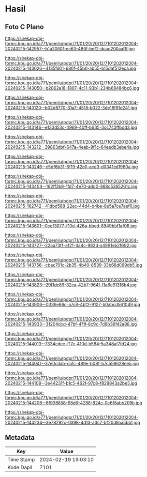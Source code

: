 # Hasil

## Foto C Plano

https://sirekap-obj-formc.kpu.go.id/a771/pemilu/pdpr/71/01/20/20/12/7101202012004-20240215-142957--b1a2060f-ec63-486f-bef2-dcad200aafff.jpg

https://sirekap-obj-formc.kpu.go.id/a771/pemilu/pdpr/71/01/20/20/12/7101202012004-20240215-143026--4135fd01-680f-45b0-ab55-b15daf512eca.jpg

https://sirekap-obj-formc.kpu.go.id/a771/pemilu/pdpr/71/01/20/20/12/7101202012004-20240215-143050--b2862e18-1807-4c11-93b1-234b68484bc6.jpg

https://sirekap-obj-formc.kpu.go.id/a771/pemilu/pdpr/71/01/20/20/12/7101202012004-20240215-143120--b02d8770-31a7-4518-b022-3de18f91d241.jpg

https://sirekap-obj-formc.kpu.go.id/a771/pemilu/pdpr/71/01/20/20/12/7101202012004-20240215-143146--e133d53c-4969-40ff-b635-3cc743ffbdd3.jpg

https://sirekap-obj-formc.kpu.go.id/a771/pemilu/pdpr/71/01/20/20/12/7101202012004-20240215-143212--39863dbf-647a-4eab-9f1c-64eedb3ebe4a.jpg

https://sirekap-obj-formc.kpu.go.id/a771/pemilu/pdpr/71/01/20/20/12/7101202012004-20240215-143246--c5df6b31-6f19-42e0-ace3-d0341ed1960a.jpg

https://sirekap-obj-formc.kpu.go.id/a771/pemilu/pdpr/71/01/20/20/12/7101202012004-20240215-143404--162ff3b9-1fd7-4e70-add0-868c5365261c.jpg

https://sirekap-obj-formc.kpu.go.id/a771/pemilu/pdpr/71/01/20/20/12/7101202012004-20240215-162742--41dbd588-22ec-44d4-b4be-8e5a7ce7aef0.jpg

https://sirekap-obj-formc.kpu.go.id/a771/pemilu/pdpr/71/01/20/20/12/7101202012004-20240215-143601--0cef3077-f10d-426a-bbed-8949bbf1af08.jpg

https://sirekap-obj-formc.kpu.go.id/a771/pemilu/pdpr/71/01/20/20/12/7101202012004-20240215-143727--22aa73f1-af21-4a4c-982d-a4991eb2f692.jpg

https://sirekap-obj-formc.kpu.go.id/a771/pemilu/pdpr/71/01/20/20/12/7101202012004-20240215-143756--cbac701c-2b35-4b40-8539-33b68d069db5.jpg

https://sirekap-obj-formc.kpu.go.id/a771/pemilu/pdpr/71/01/20/20/12/7101202012004-20240215-143823--29f1dc89-32ca-42b7-964f-f1a6c91316b4.jpg

https://sirekap-obj-formc.kpu.go.id/a771/pemilu/pdpr/71/01/20/20/12/7101202012004-20240215-143906--0339e66c-a7c8-4bf2-9127-b0abcd561049.jpg

https://sirekap-obj-formc.kpu.go.id/a771/pemilu/pdpr/71/01/20/20/12/7101202012004-20240215-143933--31204dcd-47bf-4f1f-8c9c-7d6b39f42a88.jpg

https://sirekap-obj-formc.kpu.go.id/a771/pemilu/pdpr/71/01/20/20/12/7101202012004-20240215-144013--7334cdee-f17c-410d-b584-5a348af7fd24.jpg

https://sirekap-obj-formc.kpu.go.id/a771/pemilu/pdpr/71/01/20/20/12/7101202012004-20240215-144041--37e0cdab-cbfc-489e-b08f-b7c558628ee5.jpg

https://sirekap-obj-formc.kpu.go.id/a771/pemilu/pdpr/71/01/20/20/12/7101202012004-20240215-144108--3e44231f-b1c5-462f-97c8-f828843a2be5.jpg

https://sirekap-obj-formc.kpu.go.id/a771/pemilu/pdpr/71/01/20/20/12/7101202012004-20240215-144206--8f938858-98d6-4288-824c-0c6f8abb209b.jpg

https://sirekap-obj-formc.kpu.go.id/a771/pemilu/pdpr/71/01/20/20/12/7101202012004-20240215-144234--3e78292c-0398-4d13-a3c7-bf20d9aa5bb1.jpg


## Metadata

| Key        | Value               |
| ---------- | ------------------- |
| Time Stamp | 2024-02-19 19:03:10 |
| Kode Dapil | 7101                |



